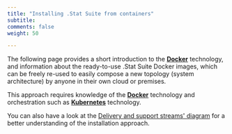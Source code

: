 ```yaml
---
title: "Installing .Stat Suite from containers"
subtitle: 
comments: false
weight: 50

---
```


The following page provides a short introduction to the **[Docker](https://docs.docker.com/install/overview/)** technology, and information about the ready-to-use .Stat Suite Docker images, which can be freely re-used to easily compose a new topology (system architecture) by anyone in their own cloud or premises.  

This approach requires knowledge of the **[Docker](https://docs.docker.com/install/overview/)** technology and orchestration such as **[Kubernetes](https://kubernetes.io/docs/home/)** technology. <br>

You can also have a look at the [Delivery and support streams' diagram](/getting-started/index/#delivery-and-support-streams-diagram) for a better understanding of the installation approach.
